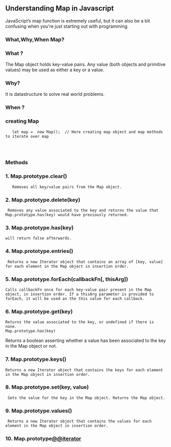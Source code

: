 ## Understanding Map in Javascript 

JavaScript’s map function is extremely useful, but it can also be a bit confusing when you’re just starting out with programming.


### What,Why,When Map?

### What ?
The Map object holds key-value pairs. Any value (both objects and primitive values) may be used as either a key or a value.

### Why?
  It is datastructure to solve real world problems.
### When ?
  

  

### creating Map 
```
   let map =  new Map();  // Here creating map object and map methods to iterate over map
   
     
   
```
### Methods

### 1. Map.prototype.clear()
       Removes all key/value pairs from the Map object.

### 2. Map.prototype.delete(key)
     Removes any value associated to the key and returns the value that Map.prototype.has(key) would have previously returned.

### 3. Map.prototype.has(key) 
    will return false afterwards.

### 4. Map.prototype.entries()
     Returns a new Iterator object that contains an array of [key, value] for each element in the Map object in insertion order.

### 5. Map.prototype.forEach(callbackFn[, thisArg])
    Calls callbackFn once for each key-value pair present in the Map object, in insertion order. If a thisArg parameter is provided to forEach, it will be used as the this value for each callback.

### 6. Map.prototype.get(key)
    Returns the value associated to the key, or undefined if there is none.
    Map.prototype.has(key)
   Returns a boolean asserting whether a value has been associated to the key in the Map object or not.

### 7. Map.prototype.keys()
    Returns a new Iterator object that contains the keys for each element in the Map object in insertion order.

### 8. Map.prototype.set(key, value)
     Sets the value for the key in the Map object. Returns the Map object.

### 9. Map.prototype.values()
     Returns a new Iterator object that contains the values for each element in the Map object in insertion order.

### 10. Map.prototype[@@iterator]()
    
 

